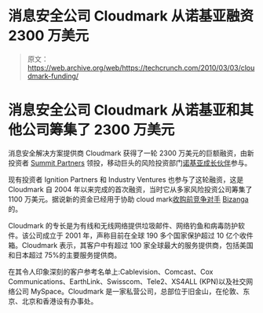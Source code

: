 # 消息安全公司 Cloudmark 从诺基亚融资 2300 万美元

> 原文：<https://web.archive.org/web/https://techcrunch.com/2010/03/03/cloudmark-funding/>

# 消息安全公司 Cloudmark 从诺基亚和其他公司筹集了 2300 万美元

消息安全解决方案提供商 Cloudmark 获得了一轮 2300 万美元的巨额融资，由新投资者 [Summit Partners](https://web.archive.org/web/20230321130940/http://www.summitpartners.com/) 领投，移动巨头的风险投资部门[诺基亚成长伙伴](https://web.archive.org/web/20230321130940/http://www.nokiagrowthpartners.com/)参与。

现有投资者 Ignition Partners 和 Industry Ventures 也参与了这轮融资，这是 Cloudmark 自 2004 年以来完成的首次融资，当时它从多家风险投资公司筹集了 1100 万美元。据说新的资金已经用于协助 cloud mark[收购前竞争对手](https://web.archive.org/web/20230321130940/http://www.cloudmark.com/en/press/releases/2010-02-16--cloudmark-acquires-bizanga-to-further-vision-for-holistic-messaging-security-solutions) [Bizanga](https://web.archive.org/web/20230321130940/http://www.bizanga.com/) 的。

Cloudmark 的专长是为有线和无线网络提供垃圾邮件、网络钓鱼和病毒防护软件。该公司成立于 2001 年，声称目前在全球 190 多个国家保护超过 10 亿个收件箱。Cloudmark 表示，其客户中有超过 100 家全球最大的服务提供商，包括美国和日本超过 75%的主要服务提供商。

在其令人印象深刻的客户参考名单上:Cablevision、Comcast、Cox Communications、EarthLink、Swisscom、Tele2、XS4ALL (KPN)以及社交网络公司 MySpace。Cloudmark 是一家私营公司，总部位于旧金山，在伦敦、东京、北京和香港设有办事处。